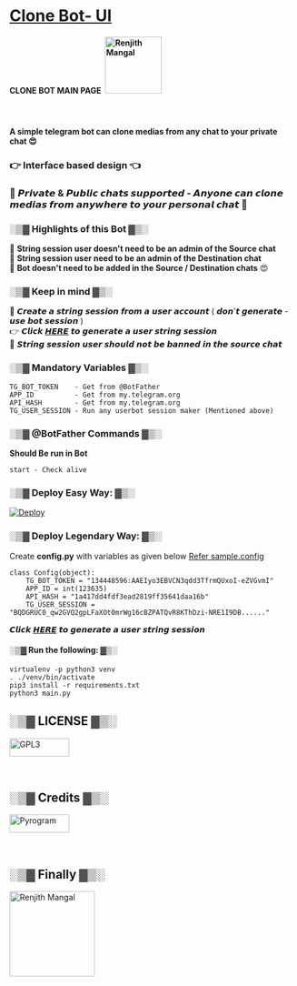 # [Clone Bot- UI](https://github.com/m4mallu/clonebot-ui) 
#### CLONE BOT MAIN PAGE&nbsp;&nbsp;<a href="https://github.com/m4mallu/clonebot"><img alt="Renjith Mangal" src ="https://www.seekpng.com/png/full/97-971723_download-click-here-button-png-click-here-button.png" width="100" /></a>
<br>

#### A simple telegram bot can clone medias from any chat to your private chat 😍<br>
### 👉 Interface based design 👈
### 🤘 𝙋𝙧𝙞𝙫𝙖𝙩𝙚 & 𝙋𝙪𝙗𝙡𝙞𝙘 𝙘𝙝𝙖𝙩𝙨 𝙨𝙪𝙥𝙥𝙤𝙧𝙩𝙚𝙙 - 𝘼𝙣𝙮𝙤𝙣𝙚 𝙘𝙖𝙣 𝙘𝙡𝙤𝙣𝙚 𝙢𝙚𝙙𝙞𝙖𝙨 𝙛𝙧𝙤𝙢 𝙖𝙣𝙮𝙬𝙝𝙚𝙧𝙚 𝙩𝙤 𝙮𝙤𝙪𝙧 𝙥𝙚𝙧𝙨𝙤𝙣𝙖𝙡 𝙘𝙝𝙖𝙩 🤘

### ░▒▓ Highlights of this Bot ▓▒░
💢 **String session user doesn't need to be an admin of the Source chat**<br>
💢 **String session user need to be an admin of the Destination chat**<br>
💢 **Bot doesn't need to be added in the Source / Destination chats** 😍

### ░▒▓ Keep in mind ▓▒░
🚫 𝘾𝙧𝙚𝙖𝙩𝙚 𝙖 𝙨𝙩𝙧𝙞𝙣𝙜 𝙨𝙚𝙨𝙨𝙞𝙤𝙣 𝙛𝙧𝙤𝙢 𝙖 𝙪𝙨𝙚𝙧 𝙖𝙘𝙘𝙤𝙪𝙣𝙩 ( 𝙙𝙤𝙣'𝙩 𝙜𝙚𝙣𝙚𝙧𝙖𝙩𝙚 - 𝙪𝙨𝙚 𝙗𝙤𝙩 𝙨𝙚𝙨𝙨𝙞𝙤𝙣 ) <br>
👉 𝘾𝙡𝙞𝙘𝙠 [𝙃𝙀𝙍𝙀](https://repl.it/@ayrahikari/pyrogram-session-maker) 𝙩𝙤 𝙜𝙚𝙣𝙚𝙧𝙖𝙩𝙚 𝙖 𝙪𝙨𝙚𝙧 𝙨𝙩𝙧𝙞𝙣𝙜 𝙨𝙚𝙨𝙨𝙞𝙤𝙣 <br>
🚫 𝙎𝙩𝙧𝙞𝙣𝙜 𝙨𝙚𝙨𝙨𝙞𝙤𝙣 𝙪𝙨𝙚𝙧 𝙨𝙝𝙤𝙪𝙡𝙙 𝙣𝙤𝙩 𝙗𝙚 𝙗𝙖𝙣𝙣𝙚𝙙 𝙞𝙣 𝙩𝙝𝙚 𝙨𝙤𝙪𝙧𝙘𝙚 𝙘𝙝𝙖𝙩

### ░▒▓ Mandatory Variables  ▓▒░
```
TG_BOT_TOKEN    - Get from @BotFather
APP_ID          - Get from my.telegram.org
API_HASH        - Get from my.telegram.org
TG_USER_SESSION - Run any userbot session maker (Mentioned above)
```

### ░▒▓ @BotFather Commands ▓▒░
**Should Be run in Bot**

```
start - Check alive
```
### ░▒▓ Deploy Easy Way: ▓▒░

[![Deploy](https://www.herokucdn.com/deploy/button.svg)](https://heroku.com/deploy?template=https://github.com/rawal8437/Clone-Bot-UIRawal)

### ░▒▓ Deploy Legendary Way: ▓▒░

Create **config.py** with variables as given below [Refer sample.config](https://github.com/m4mallu/clonebot-ui/blob/master/sample_config.py)

```
class Config(object):
    TG_BOT_TOKEN = "134448596:AAEIyo3EBVCN3qdd3TfrmQUxoI-eZVGvmI"
    APP_ID = int(123635)
    API_HASH = "1a417dd4fdf3ead2819ff35641daa16b"
    TG_USER_SESSION = "BQDGRUC0_qw2GVQ2gpLFaXOt0mrWg16cBZPATQvR8KThDzi-NRE1I9DB......"
```
𝘾𝙡𝙞𝙘𝙠 [𝙃𝙀𝙍𝙀](https://repl.it/@ayrahikari/pyrogram-session-maker) 𝙩𝙤 𝙜𝙚𝙣𝙚𝙧𝙖𝙩𝙚 𝙖 𝙪𝙨𝙚𝙧 𝙨𝙩𝙧𝙞𝙣𝙜 𝙨𝙚𝙨𝙨𝙞𝙤𝙣 <br>

#### ░▒▓ Run the following: ▓▒░

```
virtualenv -p python3 venv
. ./venv/bin/activate
pip3 install -r requirements.txt
python3 main.py
```

## ░▒▓ LICENSE ▓▒░
<p align="left">
  <a href="https://choosealicense.com/licenses/gpl-3.0">
    <img alt="GPL3" src ="https://e-tinet.com/wp-content/uploads/2017/02/logo-gnu-linux-GPL-2.png" width="104.75" height="32"/>
  </a>
</p>
<br>

## ░▒▓ Credits ▓▒░
<p align="left">
  <a href="https://github.com/pyrogram/pyrogram">
    <img alt="Pyrogram" src ="https://docs.pyrogram.org/_static/pyrogram.png" width="104.75" height="32"/>
  </a>
</p>
<br>

## ░▒▓ Finally ▓▒░
<p align="left">
  <a href="https://t.me/space4renjith">
    <img alt="Renjith Mangal" src ="https://telegra.ph/file/1001b7b08b0e9c266f780.png" width="150" />
  </a>
</p>
